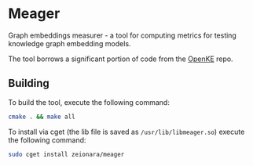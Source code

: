 # Meager

Graph embeddings measurer - a tool for computing metrics for testing knowledge graph embedding models.

The tool borrows a significant portion of code from the [OpenKE](https://github.com/thunlp/OpenKE) repo.

## Building

To build the tool, execute the following command:

```sh
cmake . && make all
```

To install via cget (the lib file is saved as `/usr/lib/libmeager.so`) execute the following command:

```sh
sudo cget install zeionara/meager
``` 

